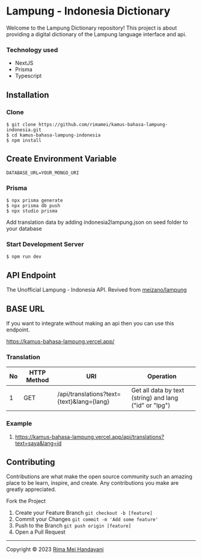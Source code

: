 # Lampung - Indonesia Dictionary

Welcome to the Lampung Dictionary repository! This project is about providing a digital dictionary of the Lampung language interface and api.

### Technology used

- NextJS
- Prisma
- Typescript

## Installation

### Clone

```
$ git clone https://github.com/rimamei/kamus-bahasa-lampung-indonesia.git
$ cd kamus-bahasa-lampung-indonesia
$ npm install
```

## Create Environment Variable

```
DATABASE_URL=YOUR_MONGO_URI
```

### Prisma

```
$ npx prisma generate
$ npx prisma db push
$ npx studio prisma
```

Add translation data by adding indonesia2lampung.json on seed folder to your database

### Start Development Server

```
$ npm run dev
```

## API Endpoint

The Unofficial Lampung - Indonesia API. Revived from [meizano/lampung](https://github.com/meizano/lampung)

## BASE URL
If you want to integrate without making an api then you can use this endpoint.

https://kamus-bahasa-lampung.vercel.app/

### Translation

| No  | HTTP Method | URI                                           | Operation                                               |
| --- | ----------- | --------------------------------------------- | ------------------------------------------------------- |
| 1   | GET         | /api/translations?text={text}&lang={lang}     | Get all data by text (string) and lang ("id" or "lpg") |

### Example

1. https://kamus-bahasa-lampung.vercel.app/api/translations?text=saya&lang=id

## Contributing

Contributions are what make the open source community such an amazing place to be learn, inspire, and create. Any contributions you make are greatly appreciated.

Fork the Project

1. Create your Feature Branch `git checkout -b [feature]`
2. Commit your Changes `git commit -m 'Add some feature'`
3. Push to the Branch `git push origin [feature]`
4. Open a Pull Request

---

Copyright © 2023 [Rima Mei Handayani](https://github.com/rimamei/)
